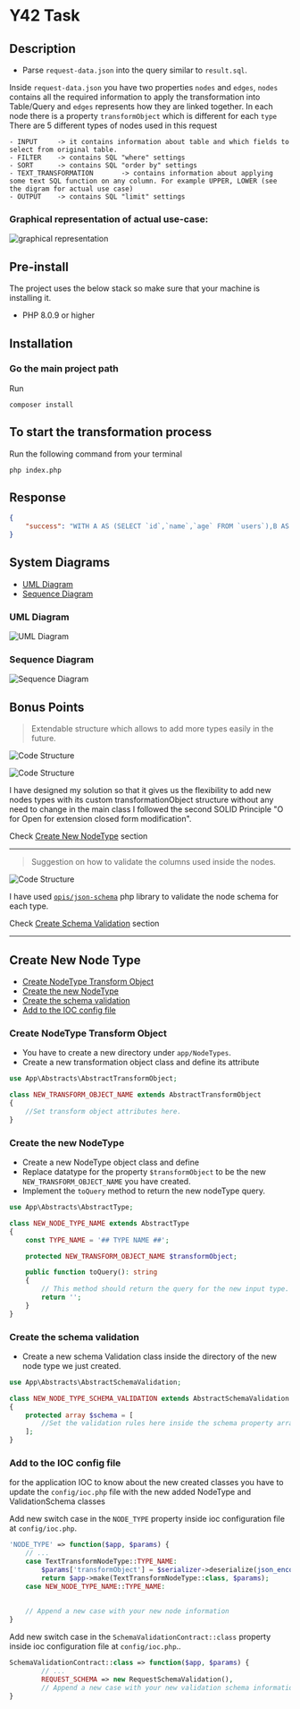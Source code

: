 # Y42 Task
## Description
- Parse `request-data.json` into the query similar to `result.sql`.

Inside `request-data.json` you have two properties `nodes` and `edges`, `nodes` contains all the required information to apply the transformation into Table/Query and `edges` represents how they are linked together. In each node there is a property `transformObject` which is different for each `type`
There are 5 different types of nodes used in this request

	- INPUT		-> it contains information about table and which fields to select from original table. 
	- FILTER	-> contains SQL "where" settings 
	- SORT		-> contains SQL "order by" settings 
	- TEXT_TRANSFORMATION	    -> contains information about applying some text SQL function on any column. For example UPPER, LOWER (see the digram for actual use case)
	- OUTPUT	-> contains SQL "limit" settings
### Graphical representation of actual use-case:
![graphical representation](https://github.com/goes-funky/modeling-test/blob/master/graphical-representation.png?raw=true)
## Pre-install
The project uses the below stack so make sure that your machine is installing it.
* PHP 8.0.9 or higher

## Installation
### Go the main project path
Run
```
composer install
```

## To start the transformation process
Run the following command from your terminal
```
php index.php
```

## Response
```json
{
    "success": "WITH A AS (SELECT `id`,`name`,`age` FROM `users`),B AS (SELECT `id`, `name`, `age` FROM A WHERE age > 18),C AS (SELECT `id`, `name`, `age` FROM B ORDER BY `age` ASC, `name` DESC),D AS (SELECT `id`, UPPER(`name`) as `name`, `age` FROM `C`),E AS (SELECT `id`, `name`, `age` FROM `D` LIMIT 100 OFFSET 0) SELECT * from E"
}
```
## System Diagrams
- [UML Diagram](#uml-diagram)
- [Sequence Diagram](#sequence-diagram)
### UML Diagram
![UML Diagram](images/diagram.png?raw=true)

### Sequence Diagram
![Sequence Diagram](images/sequence-diagram.png?raw=true)

## Bonus Points
> Extendable structure which allows to add more types easily in the future.

![Code Structure](images/nodes.png?raw=true)

![Code Structure](images/transformationObject.png?raw=true)

I have designed my solution so that it gives us the flexibility to add new nodes types with its custom transformationObject structure without any need to change in the main class
I followed the second SOLID Principle "O for Open for extension closed form modification".

Check [Create New NodeType](#create-new-node-type) section

----
> Suggestion on how to validate the columns used inside the nodes.

![Code Structure](images/schemaValidation.png?raw=true)

I have used [`opis/json-schema`](https://opis.io/json-schema/) php library to validate the node schema for each type.

Check [Create Schema Validation](#create-the-schema-validation) section

----

## Create New Node Type
- [Create NodeType Transform Object](#create-nodetype-transform-object)
- [Create the new NodeType](#create-the-new-nodetype)
- [Create the schema validation](#create-the-schema-validation)
- [Add to the IOC config file](#add-to-the-ioc-config-file)
### Create NodeType Transform Object
* You have to create a new directory under `app/NodeTypes`.
* Create a new transformation object class and define its attribute
```php
use App\Abstracts\AbstractTransformObject;

class NEW_TRANSFORM_OBJECT_NAME extends AbstractTransformObject
{
    //Set transform object attributes here.
}
```
### Create the new NodeType
* Create a new NodeType object class and define
* Replace datatype for the property `$transformObject` to be the new `NEW_TRANSFORM_OBJECT_NAME` you have created.
* Implement the `toQuery` method to return the new nodeType query.
 
```php
use App\Abstracts\AbstractType;

class NEW_NODE_TYPE_NAME extends AbstractType
{
    const TYPE_NAME = '## TYPE NAME ##';

    protected NEW_TRANSFORM_OBJECT_NAME $transformObject;

    public function toQuery(): string
    {
        // This method should return the query for the new input type.
        return '';
    }
}
```

### Create the schema validation
* Create a new schema Validation class inside the directory of the new node type we just created.
```php
use App\Abstracts\AbstractSchemaValidation;

class NEW_NODE_TYPE_SCHEMA_VALIDATION extends AbstractSchemaValidation
{
    protected array $schema = [
        //Set the validation rules here inside the schema property array.
    ];
}
```

### Add to the IOC config file
for the application IOC to know about the new created classes you have to update the `config/ioc.php` file with the new added NodeType and ValidationSchema classes

Add new switch case in the `NODE_TYPE` property inside ioc configuration file at `config/ioc.php`.
```php
'NODE_TYPE' => function($app, $params) {
    // ...
    case TextTransformNodeType::TYPE_NAME:
        $params['transformObject'] = $serializer->deserialize(json_encode(['items' => $transformObject]), TextTransformationTransformObjectCollection::class, 'json');
        return $app->make(TextTransformNodeType::class, $params);
    case NEW_NODE_TYPE_NAME::TYPE_NAME:
        
    
    // Append a new case with your new node information
}
```
Add new switch case in the `SchemaValidationContract::class` property inside ioc configuration file at `config/ioc.php`..
```php
SchemaValidationContract::class => function($app, $params) {    
        // ...
        REQUEST_SCHEMA => new RequestSchemaValidation(),            
        // Append a new case with your new validation schema information
}
```